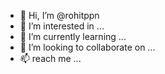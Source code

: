 - 👋 Hi, I’m @rohitppn
- 👀 I’m interested in ...
- 🌱 I’m currently learning ...
- 💞️ I’m looking to collaborate on ...
- 📫 reach me ...

<!---
rohitppn/rohitppn is a ✨ special ✨ repository because its `README.md` (this file) appears on your GitHub profile.
You can click the Preview link to take a look at your changes.
--->
